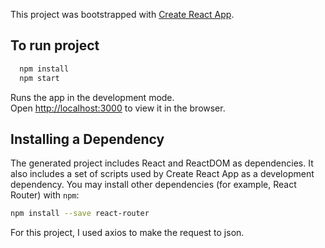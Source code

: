 This project was bootstrapped with [Create React App](https://github.com/facebookincubator/create-react-app).

## To run project

  ```sh
    npm install
    npm start
  ```

Runs the app in the development mode.<br>
Open [http://localhost:3000](http://localhost:3000) to view it in the browser.


## Installing a Dependency

The generated project includes React and ReactDOM as dependencies. It also includes a set of scripts used by Create React App as a development dependency. You may install other dependencies (for example, React Router) with `npm`:

```sh
npm install --save react-router
```
For this project, I used axios to make the request to json.
